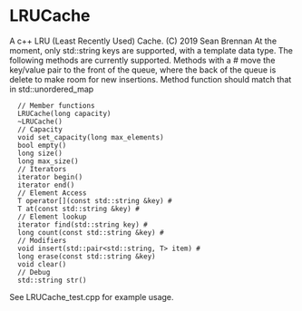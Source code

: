 # LRUCache
A c++ LRU (Least Recently Used) Cache.  (C) 2019 Sean Brennan
At the moment, only std::string keys are supported, with a template data type.
The following methods are currently supported.  Methods with a # move the key/value pair
to the front of the queue, where the back of the queue is delete to make room for new
insertions.  Method function should match that in std::unordered_map
```
  // Member functions
  LRUCache(long capacity)
  ~LRUCache()
  // Capacity
  void set_capacity(long max_elements)
  bool empty()
  long size()
  long max_size()
  // Iterators
  iterator begin()
  iterator end()
  // Element Access
  T operator[](const std::string &key) #
  T at(const std::string &key) #
  // Element lookup
  iterator find(std::string key) #
  long count(const std::string &key) #
  // Modifiers
  void insert(std::pair<std::string, T> item) #
  long erase(const std::string &key)
  void clear()
  // Debug
  std::string str()
```
See LRUCache_test.cpp for example usage.  
